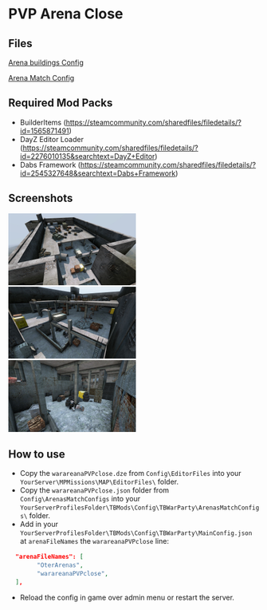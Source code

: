 # PVP Arena Close

## Files

<a href="./ArenaBuildingConfig/warareanaPVPclose.json" download>Arena buildings Config</a>

<a href="./ArenaMatchConfig/warareanaPVPclose.json" download>Arena Match Config</a>

## Required Mod Packs

- BuilderItems (https://steamcommunity.com/sharedfiles/filedetails/?id=1565871491)
- DayZ Editor Loader (https://steamcommunity.com/sharedfiles/filedetails/?id=2276010135&searchtext=DayZ+Editor)
- Dabs Framework (https://steamcommunity.com/sharedfiles/filedetails/?id=2545327648&searchtext=Dabs+Framework)

## Screenshots

<img src="./images/warareanaPVPclose_1.jpg" alt="PVP close" width="256"/>
<img src="./images/warareanaPVPclose_2.jpg" alt="PVP close" width="256"/>
<img src="./images/warareanaPVPclose_3.jpg" alt="PVP close" width="256"/>

## How to use
- Copy the `warareanaPVPclose.dze` from `Config\EditorFiles` into your `YourServer\MPMissions\MAP\EditorFiles\` folder.
- Copy the `warareanaPVPclose.json` folder from `Config\ArenasMatchConfigs` into your `YourServerProfilesFolder\TBMods\Config\TBWarParty\ArenasMatchConfigs\` folder.
- Add in your `YourServerProfilesFolder\TBMods\Config\TBWarParty\MainConfig.json` at `arenaFileNames` the `warareanaPVPclose` line:
```json
  "arenaFileNames": [
        "OterArenas",
        "warareanaPVPclose",
  ],
```
- Reload the config in game over admin menu or restart the server.